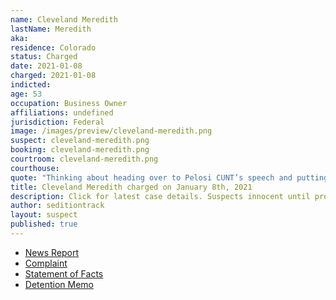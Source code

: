 ```yaml
---
name: Cleveland Meredith
lastName: Meredith
aka:
residence: Colorado
status: Charged
date: 2021-01-08
charged: 2021-01-08
indicted:
age: 53
occupation: Business Owner
affiliations: undefined
jurisdiction: Federal
image: /images/preview/cleveland-meredith.png
suspect: cleveland-meredith.png
booking: cleveland-meredith.png
courtroom: cleveland-meredith.png
courthouse:
quote: "Thinking about heading over to Pelosi CUNT’s speech and putting a bullet in her noggin on Live TV [purple devil emoji]."
title: Cleveland Meredith charged on January 8th, 2021
description: Click for latest case details. Suspects innocent until proven guilty.
author: seditiontrack
layout: suspect
published: true
---
```

- [News Report](https://www.11alive.com/article/news/nation-world/atlanta-area-man-arrested-capitol-riots/85-5a25b7ac-2f66-4580-8a46-d11a15a0e5e0)
- [Complaint](https://www.justice.gov/opa/page/file/1353306/download)
- [Statement of Facts](https://www.justice.gov/opa/page/file/1353311/download)
- [Detention Memo](https://extremism.gwu.edu/sites/g/files/zaxdzs2191/f/Cleveland%20Meredith%20Detention%20Memorandum.pdf)
